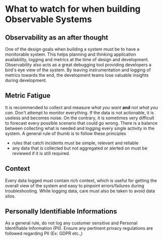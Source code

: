 # What to watch for when building Observable Systems

## Observability as an after thought

One of the design goals when building a system must be to have a monitorable system. This helps planning and thinking application availability, logging and metrics at the time of design and development. Observability also acts as a great debugging tool providing developers a bird's eye view of the system. By leaving instrumentation and logging of metrics towards the end, the development teams lose valuable insights during development.

## Metric Fatigue

It is recommended to collect and measure *what you want* **and** *not what you can*. Don't attempt to monitor everything. If the data is not actionable, it is useless and becomes noise. On the contrary, it is sometimes very difficult to forecast every possible scenario that could go wrong. There is a balance between collecting what is needed and logging every single activity in the system. A general rule of thumb is to follow these principles

- rules that catch incidents must be simple, relevant and reliable
- any data that is collected but not aggregated or alerted on must be reviewed if it is still required.

## Context

Every data logged must contain rich context, which is useful for getting the overall view of the system and easy to pinpoint errors/failures during troubleshooting. While logging data, care must also be taken to avoid data silos.

## Personally Identifiable Informations

As a general rule, do not log any customer sensitive and Personal Identifiable Information (PII). Ensure any pertinent privacy regulations are followed regarding PII (Ex: GDPR etc.,)
